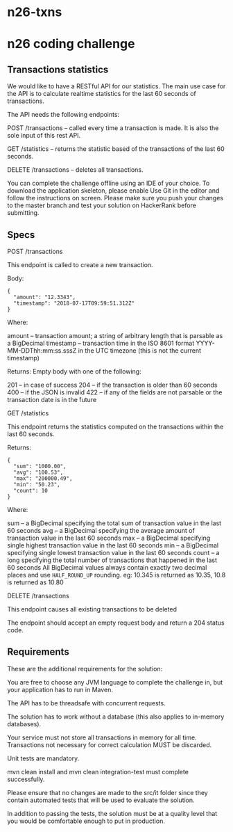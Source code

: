 # n26-txns
# n26 coding challenge
## Transactions statistics

We would like to have a RESTful API for our statistics. The main use case for the API is to calculate realtime statistics for the last 60 seconds of transactions.

The API needs the following endpoints:

POST /transactions – called every time a transaction is made. It is also the sole input of this rest API.

GET /statistics – returns the statistic based of the transactions of the last 60 seconds.

DELETE /transactions – deletes all transactions.
 

You can complete the challenge offline using an IDE of your choice. To download the application skeleton, please enable Use Git in the editor and follow the instructions on screen. Please make sure you push your changes to the master branch and test your solution on HackerRank before submitting.

 

## Specs
POST /transactions

This endpoint is called to create a new transaction.

Body:
```
{
  "amount": "12.3343",
  "timestamp": "2018-07-17T09:59:51.312Z"
}
```
Where:

amount – transaction amount; a string of arbitrary length that is parsable as a BigDecimal
timestamp – transaction time in the ISO 8601 format YYYY-MM-DDThh:mm:ss.sssZ in the UTC timezone (this is not the current timestamp)
 

Returns: Empty body with one of the following:

201 – in case of success
204 – if the transaction is older than 60 seconds
400 – if the JSON is invalid
422 – if any of the fields are not parsable or the transaction date is in the future
 

GET /statistics

This endpoint returns the statistics computed on the transactions within the last 60 seconds.

Returns:
```
{
  "sum": "1000.00",
  "avg": "100.53",
  "max": "200000.49",
  "min": "50.23",
  "count": 10
}
 ```
Where:

sum – a BigDecimal specifying the total sum of transaction value in the last 60 seconds
avg – a BigDecimal specifying the average amount of transaction value in the last 60 seconds
max – a BigDecimal specifying single highest transaction value in the last 60 seconds
min – a BigDecimal specifying single lowest transaction value in the last 60 seconds
count – a long specifying the total number of transactions that happened in the last 60 seconds
All BigDecimal values always contain exactly two decimal places and use `HALF_ROUND_UP` rounding. eg: 10.345 is returned as 10.35, 10.8 is returned as 10.80

 

DELETE /transactions

This endpoint causes all existing transactions to be deleted

The endpoint should accept an empty request body and return a 204 status code.

 

## Requirements
These are the additional requirements for the solution:

You are free to choose any JVM language to complete the challenge in, but your application has to run in Maven.

The API has to be threadsafe with concurrent requests.

The solution has to work without a database (this also applies to in-memory databases).

Your service must not store all transactions in memory for all time. Transactions not necessary for correct calculation MUST be discarded.

Unit tests are mandatory.

mvn clean install and mvn clean integration-test must complete successfully.

Please ensure that no changes are made to the src/it folder since they contain automated tests that will be used to evaluate the solution.

In addition to passing the tests, the solution must be at a quality level that you would be comfortable enough to put in production.
